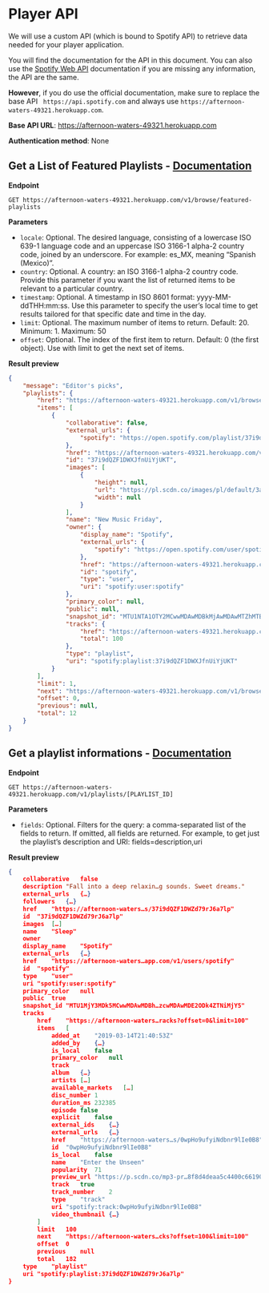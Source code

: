 # Player API

We will use a custom API (which is bound to Spotify API) to retrieve data needed for your player application.

You will find the documentation for the API in this document. You can also use the [Spotify Web API](https://developer.spotify.com/documentation/web-api/reference/) documentation if you are missing any information, the API are the same.

**However**, if you do use the official documentation, make sure to replace the base API ` https://api.spotify.com` and always use `https://afternoon-waters-49321.herokuapp.com`.

**Base API URL**: https://afternoon-waters-49321.herokuapp.com

**Authentication method**: None

## Get a List of Featured Playlists - [Documentation](https://developer.spotify.com/documentation/web-api/reference/browse/get-list-featured-playlists/)

**Endpoint**

`GET https://afternoon-waters-49321.herokuapp.com/v1/browse/featured-playlists`

**Parameters**

- `locale`: Optional. The desired language, consisting of a lowercase ISO 639-1 language code and an uppercase ISO 3166-1 alpha-2 country code, joined by an underscore. For example: es_MX, meaning “Spanish (Mexico)”.
- `country`: Optional. A country: an ISO 3166-1 alpha-2 country code. Provide this parameter if you want the list of returned items to be relevant to a particular country.
- `timestamp`: Optional. A timestamp in ISO 8601 format: yyyy-MM-ddTHH:mm:ss. Use this parameter to specify the user’s local time to get results tailored for that specific date and time in the day.
- `limit`: Optional. The maximum number of items to return. Default: 20. Minimum: 1. Maximum: 50
- `offset`: Optional. The index of the first item to return. Default: 0 (the first object). Use with limit to get the next set of items.

**Result preview**
```json
{
    "message": "Editor's picks",
    "playlists": {
        "href": "https://afternoon-waters-49321.herokuapp.com/v1/browse/featured-playlists?timestamp=2019-04-12T11%3A26%3A05&offset=0&limit=1",
        "items": [
            {
                "collaborative": false,
                "external_urls": {
                    "spotify": "https://open.spotify.com/playlist/37i9dQZF1DWXJfnUiYjUKT"
                },
                "href": "https://afternoon-waters-49321.herokuapp.com/v1/playlists/37i9dQZF1DWXJfnUiYjUKT",
                "id": "37i9dQZF1DWXJfnUiYjUKT",
                "images": [
                    {
                        "height": null,
                        "url": "https://pl.scdn.co/images/pl/default/3a60cb6ef4035bdb483e62b081dcc1656f0b1b14",
                        "width": null
                    }
                ],
                "name": "New Music Friday",
                "owner": {
                    "display_name": "Spotify",
                    "external_urls": {
                        "spotify": "https://open.spotify.com/user/spotify"
                    },
                    "href": "https://afternoon-waters-49321.herokuapp.com/v1/users/spotify",
                    "id": "spotify",
                    "type": "user",
                    "uri": "spotify:user:spotify"
                },
                "primary_color": null,
                "public": null,
                "snapshot_id": "MTU1NTA1OTY2MCwwMDAwMDBkMjAwMDAwMTZhMTBjNzU1M2YwMDAwMDE2YTBlMTE0OWIw",
                "tracks": {
                    "href": "https://afternoon-waters-49321.herokuapp.com/v1/playlists/37i9dQZF1DWXJfnUiYjUKT/tracks",
                    "total": 100
                },
                "type": "playlist",
                "uri": "spotify:playlist:37i9dQZF1DWXJfnUiYjUKT"
            }
        ],
        "limit": 1,
        "next": "https://afternoon-waters-49321.herokuapp.com/v1/browse/featured-playlists?timestamp=2019-04-12T11%3A26%3A05&offset=1&limit=1",
        "offset": 0,
        "previous": null,
        "total": 12
    }
}
```

## Get a playlist informations - [Documentation](https://developer.spotify.com/documentation/web-api/reference/playlists/get-playlist/)

**Endpoint**

`GET https://afternoon-waters-49321.herokuapp.com/v1/playlists/[PLAYLIST_ID]`

**Parameters**

- `fields`: Optional. Filters for the query: a comma-separated list of the fields to return. If omitted, all fields are returned. For example, to get just the playlist’s description and URI: fields=description,uri

**Result preview**
```json
{
    collaborative	false
    description	"Fall into a deep relaxin…g sounds. Sweet dreams."
    external_urls	{…}
    followers	{…}
    href	"https://afternoon-waters…s/37i9dQZF1DWZd79rJ6a7lp"
    id	"37i9dQZF1DWZd79rJ6a7lp"
    images	[…]
    name	"Sleep"
    owner
    display_name	"Spotify"
    external_urls	{…}
    href	"https://afternoon-waters…app.com/v1/users/spotify"
    id	"spotify"
    type	"user"
    uri	"spotify:user:spotify"
    primary_color	null
    public	true
    snapshot_id	"MTU1MjY3MDk5MCwwMDAwMDBh…zcwMDAwMDE2ODk4ZTNiMjY5"
    tracks
        href	"https://afternoon-waters…racks?offset=0&limit=100"
        items	[
            added_at	"2019-03-14T21:40:53Z"
            added_by	{…}
            is_local	false
            primary_color	null
            track
            album	{…}
            artists	[…]
            available_markets	[…]
            disc_number	1
            duration_ms	232385
            episode	false
            explicit	false
            external_ids	{…}
            external_urls	{…}
            href	"https://afternoon-waters…s/0wpHo9ufyiNdbnr9lIe0B8"
            id	"0wpHo9ufyiNdbnr9lIe0B8"
            is_local	false
            name	"Enter the Unseen"
            popularity	71
            preview_url	"https://p.scdn.co/mp3-pr…8f8d4deaa5c4400c6619021b"
            track	true
            track_number	2
            type	"track"
            uri	"spotify:track:0wpHo9ufyiNdbnr9lIe0B8"
            video_thumbnail	{…}
        ]
        limit	100
        next	"https://afternoon-waters…cks?offset=100&limit=100"
        offset	0
        previous	null
        total	182
    type	"playlist"
    uri	"spotify:playlist:37i9dQZF1DWZd79rJ6a7lp"
}
```